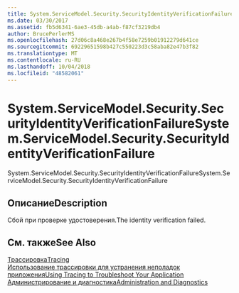 ```yaml
---
title: System.ServiceModel.Security.SecurityIdentityVerificationFailure
ms.date: 03/30/2017
ms.assetid: fb5d6341-6ae3-45db-a4ab-f87cf3219db4
author: BrucePerlerMS
ms.openlocfilehash: 27d06c8a468e267b4f58e7259b01912279d641ce
ms.sourcegitcommit: 69229651598b427c550223d3c58aba82e47b3f82
ms.translationtype: MT
ms.contentlocale: ru-RU
ms.lasthandoff: 10/04/2018
ms.locfileid: "48582061"
---
```

# <a name="systemservicemodelsecuritysecurityidentityverificationfailure"></a><span data-ttu-id="ac5bf-102">System.ServiceModel.Security.SecurityIdentityVerificationFailure</span><span class="sxs-lookup"><span data-stu-id="ac5bf-102">System.ServiceModel.Security.SecurityIdentityVerificationFailure</span></span>
<span data-ttu-id="ac5bf-103">System.ServiceModel.Security.SecurityIdentityVerificationFailure</span><span class="sxs-lookup"><span data-stu-id="ac5bf-103">System.ServiceModel.Security.SecurityIdentityVerificationFailure</span></span>  
  
## <a name="description"></a><span data-ttu-id="ac5bf-104">Описание</span><span class="sxs-lookup"><span data-stu-id="ac5bf-104">Description</span></span>  
 <span data-ttu-id="ac5bf-105">Сбой при проверке удостоверения.</span><span class="sxs-lookup"><span data-stu-id="ac5bf-105">The identity verification failed.</span></span>  
  
## <a name="see-also"></a><span data-ttu-id="ac5bf-106">См. также</span><span class="sxs-lookup"><span data-stu-id="ac5bf-106">See Also</span></span>  
 [<span data-ttu-id="ac5bf-107">Трассировка</span><span class="sxs-lookup"><span data-stu-id="ac5bf-107">Tracing</span></span>](../../../../../docs/framework/wcf/diagnostics/tracing/index.md)  
 [<span data-ttu-id="ac5bf-108">Использование трассировки для устранения неполадок приложения</span><span class="sxs-lookup"><span data-stu-id="ac5bf-108">Using Tracing to Troubleshoot Your Application</span></span>](../../../../../docs/framework/wcf/diagnostics/tracing/using-tracing-to-troubleshoot-your-application.md)  
 [<span data-ttu-id="ac5bf-109">Администрирование и диагностика</span><span class="sxs-lookup"><span data-stu-id="ac5bf-109">Administration and Diagnostics</span></span>](../../../../../docs/framework/wcf/diagnostics/index.md)
